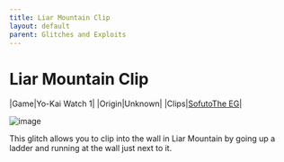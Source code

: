 ```yaml
---
title: Liar Mountain Clip
layout: default
parent: Glitches and Exploits
---
```


# Liar Mountain Clip

|Game|Yo-Kai Watch 1|
|Origin|Unknown|
|Clips|[Sofuto](https://youtube.com/shorts/H9aFKEiaNLo)[The EG](https://youtu.be/fuQZeMtHUZo)|

![image](https://github.com/YKW-Modding/yo-docs/assets/115092262/318eaa83-ada4-4a39-a9fd-c550da7b5483)

This glitch allows you to clip into the wall in Liar Mountain by going up a ladder and running at the wall just next to it.
